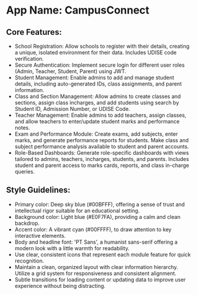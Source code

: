 # **App Name**: CampusConnect

## Core Features:

- School Registration: Allow schools to register with their details, creating a unique, isolated environment for their data. Includes UDISE code verification.
- Secure Authentication: Implement secure login for different user roles (Admin, Teacher, Student, Parent) using JWT.
- Student Management: Enable admins to add and manage student details, including auto-generated IDs, class assignments, and parent information.
- Class and Section Management: Allow admins to create classes and sections, assign class incharges, and add students using search by Student ID, Admission Number, or UDISE Code.
- Teacher Management: Enable admins to add teachers, assign classes, and allow teachers to enter/update student marks and performance notes.
- Exam and Performance Module: Create exams, add subjects, enter marks, and generate performance reports for students. Make class and subject performance analysis available to student and parent accounts.
- Role-Based Dashboards: Generate role-specific dashboards with views tailored to admins, teachers, incharges, students, and parents. Includes student and parent access to marks cards, reports, and class in-charge queries.

## Style Guidelines:

- Primary color: Deep sky blue (#00BFFF), offering a sense of trust and intellectual rigor suitable for an educational setting.
- Background color: Light blue (#E0F7FA), providing a calm and clean backdrop.
- Accent color: A vibrant cyan (#00FFFF), to draw attention to key interactive elements.
- Body and headline font: 'PT Sans', a humanist sans-serif offering a modern look with a little warmth for readability.
- Use clear, consistent icons that represent each module feature for quick recognition.
- Maintain a clean, organized layout with clear information hierarchy. Utilize a grid system for responsiveness and consistent alignment.
- Subtle transitions for loading content or updating data to improve user experience without being distracting.
